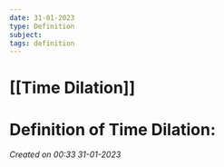 ```yaml
---
date: 31-01-2023
type: Definition
subject: 
tags: definition
---
```

# [[Time Dilation]]

# Definition of Time Dilation:
*Created on 00:33 31-01-2023*


